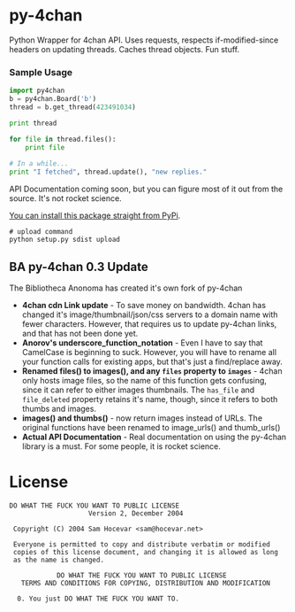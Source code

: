 py-4chan
========

Python Wrapper for 4chan API. Uses requests, respects if-modified-since headers on updating threads. Caches thread objects. Fun stuff.

### Sample Usage

``` python
import py4chan
b = py4chan.Board('b')
thread = b.get_thread(423491034)

print thread

for file in thread.files():
    print file
    
# In a while...
print "I fetched", thread.update(), "new replies."
```

API Documentation coming soon, but you can figure most of it out from the source. It's not rocket science.

[You can install this package straight from PyPi](https://pypi.python.org/pypi/py-4chan).

```
# upload command
python setup.py sdist upload
```

## BA py-4chan 0.3 Update

The Bibliotheca Anonoma has created it's own fork of py-4chan

* **4chan cdn Link update** - To save money on bandwidth. 4chan has changed it's image/thumbnail/json/css servers to a domain name with fewer characters. However, that requires us to update py-4chan links, and that has not been done yet.
* **Anorov's underscore_function_notation** - Even I have to say that CamelCase is beginning to suck. However, you will have to rename all your function calls for existing apps, but that's just a find/replace away.
* **Renamed files() to images(), and any `files` property to `images`** - 4chan only hosts image files, so the name of this function gets confusing, since it can refer to either images thumbnails. The `has_file` and `file_deleted` property retains it's name, though, since it refers to both thumbs and images. 
* **images() and thumbs()** - now return images instead of URLs. The original functions have been renamed to image_urls() and thumb_urls()
* **Actual API Documentation** - Real documentation on using the py-4chan library is a must. For some people, it is rocket science.

# License

``` text
DO WHAT THE FUCK YOU WANT TO PUBLIC LICENSE
                    Version 2, December 2004

 Copyright (C) 2004 Sam Hocevar <sam@hocevar.net>

 Everyone is permitted to copy and distribute verbatim or modified
 copies of this license document, and changing it is allowed as long
 as the name is changed.

            DO WHAT THE FUCK YOU WANT TO PUBLIC LICENSE
   TERMS AND CONDITIONS FOR COPYING, DISTRIBUTION AND MODIFICATION

  0. You just DO WHAT THE FUCK YOU WANT TO.

```